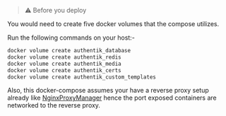 > ⚠️ Before you deploy 

You would need to create five docker volumes that the compose utilizes.

Run the following commands on your host:-
```bash
docker volume create authentik_database
docker volume create authentik_redis
docker volume create authentik_media
docker volume create authentik_certs
docker volume create authentik_custom_templates
```

Also, this docker-compose assumes your have a reverse proxy setup already like [NginxProxyManager](https://github.com/tejaswisingh/homelab-templates/tree/main/docker-compose/nginxproxymanager) hence the port exposed containers are networked to the reverse proxy.